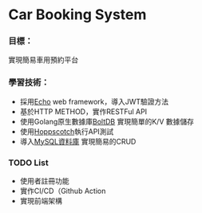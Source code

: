 # Car Booking System
### 目標：
實現簡易車用預約平台

### 學習技術：
* 採用[Echo](https://github.com/labstack/echo) web framework，導入JWT驗證方法
* 基於HTTP METHOD，實作RESTFul API
* 使用Golang原生數據庫[BoltDB](https://github.com/boltdb/bolt) 實現簡單的K/V 數據儲存
* 使用[Hoppscotch](https://docs.hoppscotch.io/)執行API測試
* 導入[MySQL資料庫](https://github.com/go-sql-driver/mysql) 實現簡易的CRUD

### TODO List
* 使用者註冊功能
* 實作CI/CD（Github Action
* 實現前端架構

